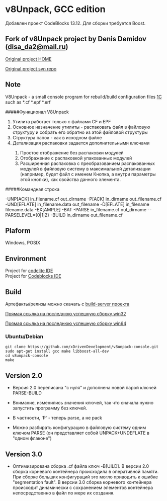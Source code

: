 
# v8Unpack, GCC edition
Добавлен проект CodeBlocks 13.12.
Для сборки требуется Boost.

## Fork of v8Unpack project by Denis Demidov (disa_da2@mail.ru)

[Original project HOME](https://www.assembla.com/spaces/V8Unpack/team)

[Original project svn repo](http://svn2.assembla.com/svn/V8Unpack/)

## Note

V8Unpack - a small console program  for rebuild/build configuration files [1C](http://1c.ru) such as *.cf *.epf *.erf

#####Функционал V8Unpack
<ol>
<li>Утилита работает только с файлами CF и EPF</li>
<li>Основное назначение утилиты - распаковать файл в файловую структуру и собрать его обратно из этой файловой структуры</li>
<li>Структура папок - как в исходном файле</li>
<li>Детализация распаковки задается дополнительными ключами</li>
<ol type="1">
<li>Простое отображение без распаковки модулей</li>
<li>Отображение с распаковкой упакованных модулей</li>
<li>Расширенная распаковка с преобразованием распакованных модулей в файловую систему в максимальной детализации (например, будет файл с именем Кнопка, а внутри параметры этой кнопки), как свойства данного элемента.</li>
</ol>
</ol> 
#####Командная строка

-UNP[ACK]     in_filename.cf     out_dirname
-P[ACK]       in_dirname         out_filename.cf
-UND[EFLATE]  in_filename.data   out_filename
-D[EFLATE]    in_filename        filename.data
-EX[AMPLE]
-BAT
-PARSE        in_filename.cf     out_dirname      --PARSELEVEL={0|1|2}
-BUILD        in_dirname         out_filename.cf

## Plaform 

Windows, POSIX

## Environment

Project for [codelite IDE](http://www.codelite.org/)  
Project for [Codeblocks IDE](http://codeblocks.org/)

## Build

Артефакты/релизы можно скачать с [build-server проекта](https://build.batanov.me/job/v8unpack-win/)

[Прямая ссылка на последнюю успешную сборку win32](https://build.batanov.me/view/e8-script/job/v8unpack-win/label=mingw32/lastSuccessfulBuild/artifact/bin/Release/*zip*/v8unpack.zip)

[Прямая ссылка на последнюю успешную сборку win64](https://build.batanov.me/view/e8-script/job/v8unpack-win/label=mingw64/lastSuccessfulBuild/artifact/bin/Release/*zip*/v8unpack.zip)

### Ubuntu/Debian

```
git clone https://github.com/xDrivenDevelopment/v8unpack-console.git
sudo apt-get install gcc make libboost-all-dev
cd v8unpack-console 
make
```
## Version 2.0

- Версия 2.0 переписана "с нуля" и дополнена новой парой ключей PARSE-BUILD

- Внимание, изменились значения ключей, так что сначала нужно запустить программу без ключей.
- В частности, 'P' - теперь parse, а не pack
- Можно разбирать конфигурацию в файловую систему одним ключом PARSE (он представляет собой UNPACK+UNDEFLATE в "одном флаконе")

## Version 3.0

- Оптимизирована сборка .cf файла ключ -B[UILD]. В версии 2.0 сборка корневого контейнера происходила в оперативной памяти.
При сборке больших конфигураций это могло приводить к ошибке "segmentation fault". В версии 3.0 сборка корневого контейнера происходит 
динамически с сохранением элементов контейнера непосредственно в файл по мере их создания.
